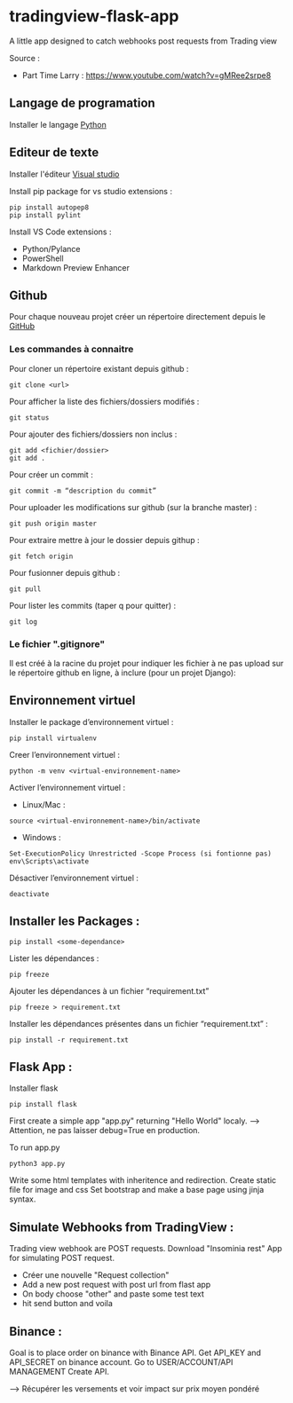 # tradingview-flask-app
A little app designed to catch webhooks post requests from Trading view

Source : 
* Part Time Larry :  https://www.youtube.com/watch?v=gMRee2srpe8


## Langage de programation
Installer le langage [Python](https://www.python.org/downloads/)

## Editeur de texte
Installer l'éditeur [Visual studio](https://code.visualstudio.com/) 

Install pip package for vs studio extensions : 
```
pip install autopep8 
pip install pylint
```

Install VS Code extensions : 
- Python/Pylance
- PowerShell
- Markdown Preview Enhancer

## Github
Pour chaque nouveau projet créer un répertoire directement depuis le [GitHub](https://github.com/)
### Les commandes à connaitre 
Pour cloner un répertoire existant depuis github : 
```
git clone <url>
```
Pour afficher la liste des fichiers/dossiers modifiés : 
```
git status
```
Pour ajouter des fichiers/dossiers non inclus : 
```
git add <fichier/dossier>
git add .
```
Pour créer un commit : 
```
git commit -m “description du commit”
```
Pour uploader les modifications sur github (sur la branche master) : 
```
git push origin master
```
Pour extraire mettre à jour le dossier depuis githup : 
```
git fetch origin
```
Pour fusionner depuis github : 
```
git pull
```
Pour lister les commits (taper q pour quitter) : 
```
git log 
```

### Le fichier ".gitignore"
Il est créé à la racine du projet pour indiquer les fichier à ne pas upload sur le répertoire github en ligne, à inclure (pour un projet Django):

## Environnement virtuel
Installer le package d’environnement virtuel : 
```
pip install virtualenv
```
Creer l’environnement virtuel : 
```
python -m venv <virtual-environnement-name>
```
Activer l’environnement virtuel : 
- Linux/Mac :
```
source <virtual-environnement-name>/bin/activate
```
- Windows :
```
Set-ExecutionPolicy Unrestricted -Scope Process (si fontionne pas)
env\Scripts\activate
```
Désactiver l’environnement virtuel :
``` 
deactivate
```

## Installer les Packages : 
```
pip install <some-dependance>
```
Lister les dépendances : 
```
pip freeze
```
Ajouter les dépendances à un fichier “requirement.txt”
```
pip freeze > requirement.txt
```
Installer les dépendances présentes dans un fichier “requirement.txt” : 
```
pip install -r requirement.txt
```

## Flask App : 

Installer flask
```
pip install flask
```

First create a simple app "app.py" returning "Hello World" localy.
-->  Attention, ne pas laisser debug=True en production. 

To run app.py
```
python3 app.py
```
Write some html templates with inheritence and redirection.
Create static file for image and css
Set bootstrap and make a base page using jinja syntax.


## Simulate Webhooks from TradingView :
Trading view webhook are POST requests.
Download "Insominia rest" App for simulating POST request.
* Créer une nouvelle "Request collection"
* Add a new post request with post url from flast app
* On body choose "other" and paste some test text
* hit send button and voila 

## Binance :

Goal is to place order on binance with Binance API.
Get API_KEY and API_SECRET on binance account.
Go to USER/ACCOUNT/API MANAGEMENT
Create API.

--> Récupérer les versements et voir impact sur prix moyen pondéré